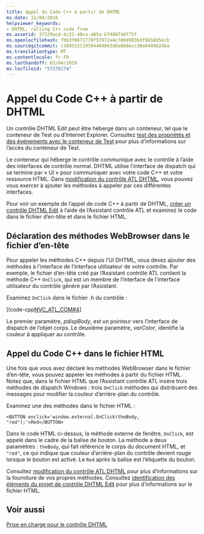```yaml
---
title: Appel du Code C++ à partir de DHTML
ms.date: 11/04/2016
helpviewer_keywords:
- DHTML, calling C++ code from
ms.assetid: 37329acd-4c22-40ca-a85a-b7480748f75f
ms.openlocfilehash: fb63f8671770f57972a4c789d983bdf9658d5ecb
ms.sourcegitcommit: c3093251193944840e3d0a068ecc30e6449624ba
ms.translationtype: MT
ms.contentlocale: fr-FR
ms.lasthandoff: 03/04/2019
ms.locfileid: "57270174"
---
```

# <a name="calling-c-code-from-dhtml"></a>Appel du Code C++ à partir de DHTML

Un contrôle DHTML Edit peut être hébergé dans un conteneur, tel que le conteneur de Test ou d’Internet Explorer. Consultez [test des propriétés et des événements avec le conteneur de Test](../mfc/testing-properties-and-events-with-test-container.md) pour plus d’informations sur l’accès du conteneur de Test.

Le conteneur qui héberge le contrôle communique avec le contrôle à l’aide des interfaces de contrôle normal. DHTML utilise l’interface de dispatch qui se termine par « UI » pour communiquer avec votre code C++ et votre ressource HTML. Dans [modification du contrôle ATL DHTML](../atl/modifying-the-atl-dhtml-control.md), vous pouvez vous exercer à ajouter les méthodes à appeler par ces différentes interfaces.

Pour voir un exemple de l’appel de code C++ à partir de DHTML, [créer un contrôle DHTML Edit](../atl/creating-an-atl-dhtml-control.md) à l’aide de l’Assistant contrôle ATL et examinez le code dans le fichier d’en-tête et dans le fichier HTML.

## <a name="declaring-webbrowser-methods-in-the-header-file"></a>Déclaration des méthodes WebBrowser dans le fichier d’en-tête

Pour appeler les méthodes C++ depuis l’UI DHTML, vous devez ajouter des méthodes à l’interface de l’interface utilisateur de votre contrôle. Par exemple, le fichier d’en-tête créé par l’Assistant contrôle ATL contient la méthode C++ `OnClick`, qui est un membre de l’interface de l’interface utilisateur du contrôle généré par l’Assistant.

Examinez `OnClick` dans le fichier .h du contrôle :

[!code-cpp[NVC_ATL_COM#4](../atl/codesnippet/cpp/calling-cpp-code-from-dhtml_1.h)]

Le premier paramètre, *pdispBody*, est un pointeur vers l’interface de dispatch de l’objet corps. Le deuxième paramètre, *varColor*, identifie la couleur à appliquer au contrôle.

## <a name="calling-c-code-in-the-html-file"></a>Appel du Code C++ dans le fichier HTML

Une fois que vous avez déclaré les méthodes WebBrowser dans le fichier d’en-tête, vous pouvez appeler les méthodes à partir du fichier HTML. Notez que, dans le fichier HTML que l’Assistant contrôle ATL insère trois méthodes de dispatch Windows : trois `OnClick` méthodes qui distribuent des messages pour modifier la couleur d’arrière-plan du contrôle.

Examinez une des méthodes dans le fichier HTML :

`<BUTTON onclick='window.external.OnClick(theBody, "red");'>Red</BUTTON>`

Dans le code HTML ci-dessus, la méthode externe de fenêtre, `OnClick`, est appelé dans le cadre de la balise de bouton. La méthode a deux paramètres : `theBody`, qui fait référence le corps du document HTML, et `"red"`, ce qui indique que couleur d’arrière-plan du contrôle devient rouge lorsque le bouton est activé. Le `Red` après la balise est l’étiquette du bouton.

Consultez [modification du contrôle ATL DHTML](../atl/modifying-the-atl-dhtml-control.md) pour plus d’informations sur la fourniture de vos propres méthodes. Consultez [identification des éléments du projet de contrôle DHTML Edit](../atl/identifying-the-elements-of-the-dhtml-control-project.md) pour plus d’informations sur le fichier HTML.

## <a name="see-also"></a>Voir aussi

[Prise en charge pour le contrôle DHTML](../atl/atl-support-for-dhtml-controls.md)
